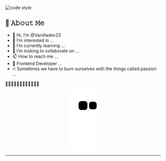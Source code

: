 ![code style](https://img.shields.io/badge/code_style-prettier-ff69b4.svg?style=flat-square)
## :book: 𝙰𝚋𝚘𝚞𝚝 𝙼𝚎
- 👋 Hi, I’m @Vanilladev23
- 👀 I’m interested in ...
- 🌱 I’m currently learning ...
- 💞️ I’m looking to collaborate on ...
- 📫 How to reach me ...
- 🧼 Frontend Developer ...
- 🔥 Sometimes we have to burn ourselves with the things called passion ...
<!---
Vanilladev23/Vanilladev23 is a ✨ special ✨ repository because its `README.md` (this file) appears on your GitHub profile.
You can click the Preview link to take a look at your changes.
--->

🌠💥💫💤💤😎😎💤💤💥💫🌠
<p align='center'>
<img src="https://github.com/ngoctienTNT/ngoctienTNT/blob/output/github-contribution-grid-snake.svg">
</p>

<hr>
<br>

##

